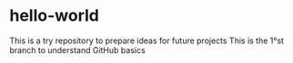 # hello-world
This is a try repository to prepare ideas for future projects
This is the 1°st branch to understand GitHub basics
